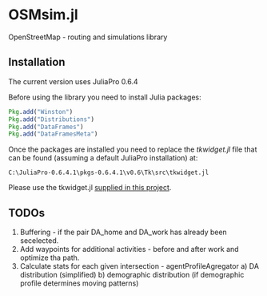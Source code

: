 # OSMsim.jl
OpenStreetMap - routing and simulations library

## Installation

The current version uses JuliaPro 0.6.4

Before using the library you need to install Julia packages:

```julia
Pkg.add("Winston")
Pkg.add("Distributions")
Pkg.add("DataFrames")
Pkg.add("DataFramesMeta")
```

Once the packages are installed you need to replace the *tkwidget.jl* file that can be found (assuming a default JuliaPro installation) at: 

```
C:\JuliaPro-0.6.4.1\pkgs-0.6.4.1\v0.6\Tk\src\tkwidget.jl
```

Please use the tkwidget.jl [supplied in this project](https://github.com/pszufe/OSMsim.jl/raw/master/tkwidget.jl_for_replacement/tkwidget.jl). 





## TODOs
 
1. Buffering - if the pair DA_home and DA_work has already been secelected.
2. Add waypoints for additional activities - before and after work and optimize tha path.
3. Calculate stats for each given intersection - agentProfileAgregator
   a) DA distribution   (simplified)
   b) demographic distribution (if demographic profile determines moving patterns)
   
## 



